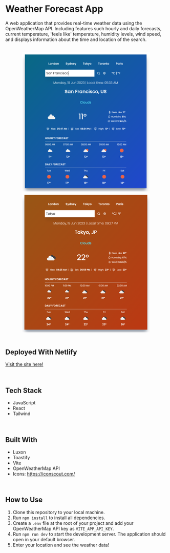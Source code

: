 # Weather Forecast App

A web application that provides real-time weather data using the OpenWeatherMap API. Including features such hourly and daily forecasts, current temperature, 'feels like' temperature, humidity levels, wind speed, and displays information about the time and location of the search.

<br />

<div align="center">
  <img src="./src/assets/weather-app-cold.png" width="400">
  <img src="./src/assets/weather-app-warm.png" width="400">
</div>

<br />

## Deployed With Netlify

[Visit the site here!](https://darling-sable-723a82.netlify.app/)

<br />

## Tech Stack

- JavaScript 
- React
- Tailwind

<br />

## Built With
- Luxon
- Toastify
- Vite
- OpenWeatherMap API
- Icons: https://iconscout.com/

<br />

## How to Use

1. Clone this repository to your local machine.
2. Run `npm install` to install all dependencies.
3. Create a `.env` file at the root of your project and add your OpenWeatherMap API key as `VITE_APP_API_KEY`.
4. Run `npm run dev` to start the development server. The application should open in your default browser.
5. Enter your location and see the weather data!


